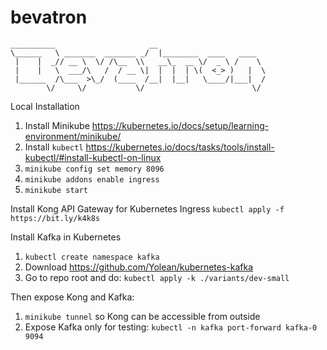 # bevatron

```
__________                     __                        
\______   \ _______  _______ _/  |________  ____   ____  
 |    |  _// __ \  \/ /\__  \\   __\_  __ \/  _ \ /    \ 
 |    |   \  ___/\   /  / __ \|  |  |  | \(  <_> )   |  \
 |______  /\___  >\_/  (____  /__|  |__|   \____/|___|  /
        \/     \/           \/                        \/ 
```

Local Installation
1. Install Minikube  https://kubernetes.io/docs/setup/learning-environment/minikube/
2. Install ```kubectl``` https://kubernetes.io/docs/tasks/tools/install-kubectl/#install-kubectl-on-linux
2. ```minikube config set memory 8096```
3. ```minikube addons enable ingress ```
4. ```minikube start```

Install Kong API Gateway for Kubernetes Ingress
```kubectl apply -f https://bit.ly/k4k8s```

Install Kafka in Kubernetes
1. ```kubectl create namespace kafka```
2. Download https://github.com/Yolean/kubernetes-kafka
3. Go to repo root and do: ```kubectl apply -k ./variants/dev-small```

Then expose Kong and Kafka:
1. ```minikube tunnel``` so Kong can be accessible from outside
2. Expose Kafka only for testing: ```kubectl -n kafka port-forward kafka-0 9094```
